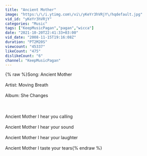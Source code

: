 ```yaml
---
title: "Ancient Mother"
image: "https:\/\/i.ytimg.com\/vi\/yKeYr3hVRjY\/hqdefault.jpg"
vid_id: "yKeYr3hVRjY"
categories: "Music"
tags: ["KeepMusicPagan","pagan","wicca"]
date: "2021-10-20T22:41:33+03:00"
vid_date: "2008-11-15T19:16:08Z"
duration: "PT2M20S"
viewcount: "45337"
likeCount: "475"
dislikeCount: "6"
channel: "KeepMusicPagan"
---
```

{% raw %}Song: Ancient Mother<br /><br />Artist: Moving Breath<br /><br />Album: She Changes<br /><br /><br /><br />Ancient Mother I hear you calling<br /><br />Ancient Mother I hear your sound <br /><br />Ancient Mother I hear your laughter <br /><br />Ancient Mother I taste your tears{% endraw %}
